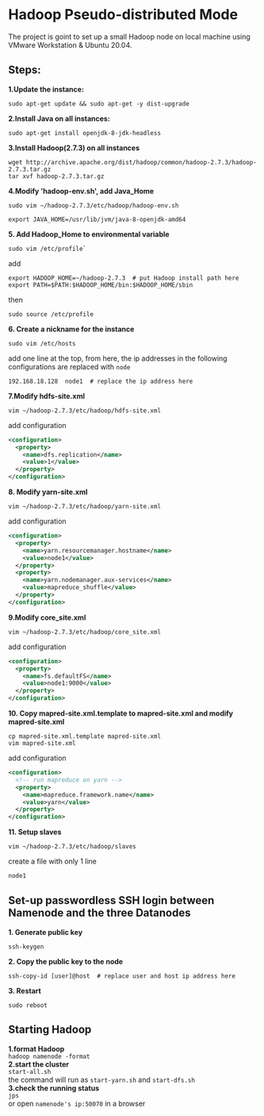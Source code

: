 # Hadoop Pseudo-distributed Mode
The project is goint to set up a small Hadoop node on local machine using VMware Workstation & Ubuntu 20.04.

## Steps:
**1.Update the instance:**
<br>
```shell
sudo apt-get update && sudo apt-get -y dist-upgrade 
```

**2.Install Java on all instances:**
<br>
```shell
sudo apt-get install openjdk-8-jdk-headless
```

**3.Install Hadoop(2.7.3) on all instances**
<br>
```shell
wget http://archive.apache.org/dist/hadoop/common/hadoop-2.7.3/hadoop-2.7.3.tar.gz
tar xvf hadoop-2.7.3.tar.gz
```

**4.Modify 'hadoop-env.sh', add Java_Home**
```shell
sudo vim ~/hadoop-2.7.3/etc/hadoop/hadoop-env.sh
```
```shell
export JAVA_HOME=/usr/lib/jvm/java-8-openjdk-amd64
```
**5. Add Hadoop_Home to environmental variable**
```shell
sudo vim /etc/profile`
```
add
```shell
export HADOOP_HOME=~/hadoop-2.7.3  # put Hadoop install path here
export PATH=$PATH:$HADOOP_HOME/bin:$HADOOP_HOME/sbin
```
then
```shell
sudo source /etc/profile
```
**6. Create a nickname for the instance**
```shell
sudo vim /etc/hosts
```
add one line at the top, from here, the ip addresses in the following configurations are replaced with `node`
```shell
192.168.18.128  node1  # replace the ip address here
```
**7.Modify hdfs-site.xml**
```shell
vim ~/hadoop-2.7.3/etc/hadoop/hdfs-site.xml
```
add configuration
```xml
<configuration>
  <property>
    <name>dfs.replication</name>
    <value>1</value>
  </property>
</configuration>
```

**8. Modify yarn-site.xml**
```shell
vim ~/hadoop-2.7.3/etc/hadoop/yarn-site.xml
```
add configuration
```xml
<configuration>
  <property>
    <name>yarn.resourcemanager.hostname</name>
    <value>node1</value>
  </property>
  <property>
    <name>yarn.nodemanager.aux-services</name>
    <value>mapreduce_shuffle</value>
  </property>
</configuration>
```

**9.Modify core_site.xml**
```shell
vim ~/hadoop-2.7.3/etc/hadoop/core_site.xml
```
add configuration
```xml
<configuration>
  <property>
    <name>fs.defaultFS</name>
    <value>node1:9000</value>
  </property>
</configuration>
  ```
  
**10. Copy mapred-site.xml.template to mapred-site.xml and modify mapred-site.xml**
```shell
cp mapred-site.xml.template mapred-site.xml
vim mapred-site.xml
```
add configuration
```xml
<configuration>
  <!-- run mapreduce on yarn -->
  <property>
    <name>mapreduce.framework.name</name>
    <value>yarn</value>
  </property>
</configuration>
```

**11. Setup slaves**
```shell
vim ~/hadoop-2.7.3/etc/hadoop/slaves
```
create a file with only 1 line
```xml
node1
```

## Set-up passwordless SSH login between Namenode and the three Datanodes
**1. Generate public key**
```shell
ssh-keygen
```
**2. Copy the public key to the node**
```shell
ssh-copy-id [user]@host  # replace user and host ip address here
```
**3. Restart**
```shell
sudo reboot
```

## Starting Hadoop 
**1.format Hadoop**
<br>`
hadoop namenode -format
`
<br>**2.start the cluster**
<br>``
start-all.sh
``
<br>the command will run as `start-yarn.sh` and `start-dfs.sh`
<br>**3.check the running status**
<br>`jps`
<br> or open `namenode's ip:50070` in a browser

